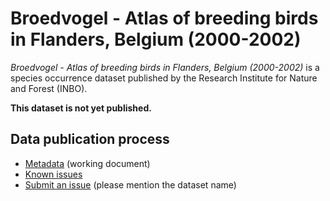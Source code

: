 # Broedvogel - Atlas of breeding birds in Flanders, Belgium (2000-2002)

*Broedvogel - Atlas of breeding birds in Flanders, Belgium (2000-2002)* is a species occurrence dataset published by the Research Institute for Nature and Forest (INBO).

**This dataset is not yet published.**

## Data publication process

* [Metadata](metadata.md) (working document)
* [Known issues](https://github.com/LifeWatchINBO/data-publication/labels/broedvogel-atlas-occurrences)
* [Submit an issue](https://github.com/LifeWatchINBO/data-publication/issues/new) (please mention the dataset name)

